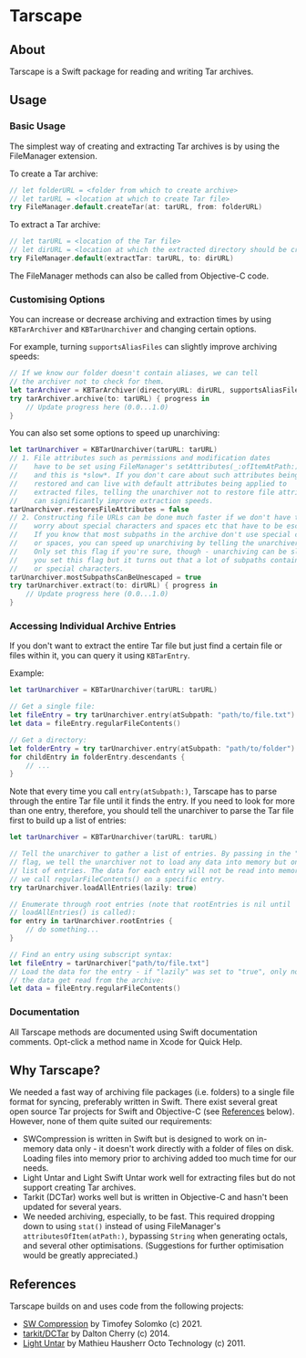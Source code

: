 # Tarscape


## About

Tarscape is a Swift package for reading and writing Tar archives.


## Usage

### Basic Usage

The simplest way of creating and extracting Tar archives is by using the FileManager extension.

To create a Tar archive:

```swift
// let folderURL = <folder from which to create archive>
// let tarURL = <location at which to create Tar file>
try FileManager.default.createTar(at: tarURL, from: folderURL)
```

To extract a Tar archive:

```swift
// let tarURL = <location of the Tar file>
// let dirURL = <location at which the extracted directory should be created>
try FileManager.default(extractTar: tarURL, to: dirURL)
```

The FileManager methods can also be called from Objective-C code.

### Customising Options

You can increase or decrease archiving and extraction times by using `KBTarArchiver` and `KBTarUnarchiver` and changing certain options.

For example, turning `supportsAliasFiles` can slightly improve archiving speeds:

```swift
// If we know our folder doesn't contain aliases, we can tell 
// the archiver not to check for them.
let tarArchiver = KBTarArchiver(directoryURL: dirURL, supportsAliasFiles: false)
try tarArchiver.archive(to: tarURL) { progress in
    // Update progress here (0.0...1.0)
}
```

You can also set some options to speed up unarchiving:

```swift
let tarUnarchiver = KBTarUnarchiver(tarURL: tarURL)
// 1. File attributes such as permissions and modification dates 
//    have to be set using FileManager's setAttributes(_:ofItemAtPath:) 
//    and this is *slow*. If you don't care about such attributes being 
//    restored and can live with default attributes being applied to 
//    extracted files, telling the unarchiver not to restore file attributes
//    can significantly improve extraction speeds.
tarUnarchiver.restoresFileAttributes = false
// 2. Constructing file URLs can be done much faster if we don't have to 
//    worry about special characters and spaces etc that have to be escaped.
//    If you know that most subpaths in the archive don't use special characters
//    or spaces, you can speed up unarchiving by telling the unarchiver as much.
//    Only set this flag if you're sure, though - unarchiving can be slower if
//    you set this flag but it turns out that a lot of subpaths contain spaces
//    or special characters.
tarUnarchiver.mostSubpathsCanBeUnescaped = true
try tarUnarchiver.extract(to: dirURL) { progress in
    // Update progress here (0.0...1.0)
}

```

### Accessing Individual Archive Entries

If you don't want to extract the entire Tar file but just find a certain file or files within it, you can query it using `KBTarEntry`.

Example:

```swift
let tarUnarchiver = KBTarUnarchiver(tarURL: tarURL)

// Get a single file:
let fileEntry = try tarUnarchiver.entry(atSubpath: "path/to/file.txt")
let data = fileEntry.regularFileContents()

// Get a directory:
let folderEntry = try tarUnarchiver.entry(atSubpath: "path/to/folder")
for childEntry in folderEntry.descendants {
    // ...
}
```

Note that every time you call `entry(atSubpath:)`, Tarscape has to parse through the entire Tar file until it finds the entry. If you need to look for more than one entry, therefore, you should tell the unarchiver to parse the Tar file first to build up a list of entries:

```swift
let tarUnarchiver = KBTarUnarchiver(tarURL: tarURL)

// Tell the unarchiver to gather a list of entries. By passing in the "lazily" 
// flag, we tell the unarchiver not to load any data into memory but only the 
// list of entries. The data for each entry will not be read into memory until 
// we call regularFileContents() on a specific entry.
try tarUnarchiver.loadAllEntries(lazily: true)

// Enumerate through root entries (note that rootEntries is nil until 
// loadAllEntries() is called):
for entry in tarUnarchiver.rootEntries {
    // do something...
}

// Find an entry using subscript syntax:
let fileEntry = tarUnarchiver["path/to/file.txt"]
// Load the data for the entry - if "lazily" was set to "true", only now does 
// the data get read from the archive:
let data = fileEntry.regularFileContents()

```

### Documentation

All Tarscape methods are documented using Swift documentation comments. Opt-click a method name in Xcode for Quick Help.


## Why Tarscape?

We needed a fast way of archiving file packages (i.e. folders) to a single file format for syncing, preferably written in Swift. There exist several great open source Tar projects for Swift and Objective-C (see [References](#References) below). However, none of them quite suited our requirements:

- SWCompression is written in Swift but is designed to work on in-memory data only - it doesn't work directly with a folder of files on disk. Loading files into memory prior to archiving added too much time for our needs.
- Light Untar and Light Swift Untar work well for extracting files but do not support creating Tar archives.
- Tarkit (DCTar) works well but is written in Objective-C and hasn't been updated for several years.
- We needed archiving, especially, to be fast. This required dropping down to using `stat()` instead of using FileManager's `attributesOfItem(atPath:)`, bypassing `String` when generating octals, and several other optimisations. (Suggestions for further optimisation would be greatly appreciated.)


## References

Tarscape builds on and uses code from the following projects:

- [SW Compression](https://github.com/tsolomko/SWCompression) by Timofey Solomko (c) 2021.
- [tarkit/DCTar](https://github.com/daltoniam/tarkit) by Dalton Cherry (c) 2014.
- [Light Untar](https://github.com/mhausherr/Light-Untar-for-iOS/tree/b76f908f0a3b2d96ed5909938ab45a329f58cdf2) by Mathieu Hausherr Octo Technology (c) 2011.



